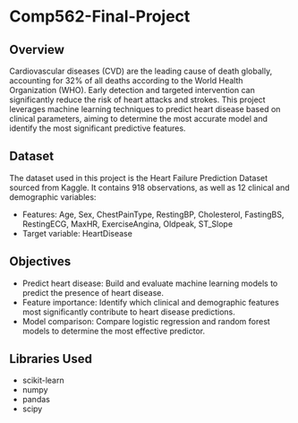 # Comp562-Final-Project

## Overview
Cardiovascular diseases (CVD) are the leading cause of death globally, accounting for 32% of all deaths according to the World Health Organization (WHO). Early detection and targeted intervention can significantly reduce the risk of heart attacks and strokes. This project leverages machine learning techniques to predict heart disease based on clinical parameters, aiming to determine the most accurate model and identify the most significant predictive features.

## Dataset
The dataset used in this project is the Heart Failure Prediction Dataset sourced from Kaggle. It contains 918 observations, as well as 12 clinical and demographic variables:
* Features: Age, Sex, ChestPainType, RestingBP, Cholesterol, FastingBS, RestingECG, MaxHR, ExerciseAngina, Oldpeak, ST_Slope
* Target variable: HeartDisease
  
## Objectives
* Predict heart disease: Build and evaluate machine learning models to predict the presence of heart disease.
* Feature importance: Identify which clinical and demographic features most significantly contribute to heart disease predictions.
* Model comparison: Compare logistic regression and random forest models to determine the most effective predictor.

## Libraries Used
* scikit-learn
* numpy
* pandas
* scipy
